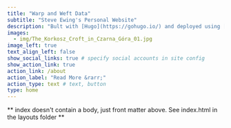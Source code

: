 ```yaml
---
title: "Warp and Weft Data"
subtitle: "Steve Ewing's Personal Website"
description: "Bult with [Hugo](https://gohugo.io/) and deployed using [Netlify](https://www.netlify.com/). Mostly for sewing at warpandweftdata dot com"
images:
  - img/The_Korkosz_Croft_in_Czarna_Góra_01.jpg
image_left: true
text_align_left: false
show_social_links: true # specify social accounts in site config
show_action_link: true
action_link: /about
action_label: "Read More &rarr;"
action_type: text # text, button
type: home
---
```


** index doesn't contain a body, just front matter above.
See index.html in the layouts folder **
